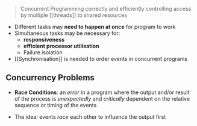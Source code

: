 >Concurrent Programming correctly and efficiently controlling access by multiple [[threads]] to shared resources

- Different tasks may **need to happen at once** for program to work
- Simultaneous tasks may be necessary for: 
	- **responsiveness**
	- **efficient processor utilisation**
	- Failure isolation
- [[Synchronisation]] is needed to order events in concurrent programs

## Concurrency Problems

- **Race Conditions**: an *error* in a program where the output and/or result of the process is *unexpectedly* and *critically* dependent on the relative sequence or timing of the events

- The idea: events *race* each other to influence the output first

